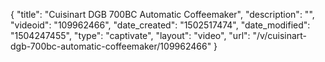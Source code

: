 {
    "title": "Cuisinart DGB 700BC Automatic Coffeemaker",
    "description": "",
    "videoid": "109962466",
    "date_created": "1502517474",
    "date_modified": "1504247455",
    "type": "captivate",
    "layout": "video",
    "url": "\/v\/cuisinart-dgb-700bc-automatic-coffeemaker\/109962466"
}